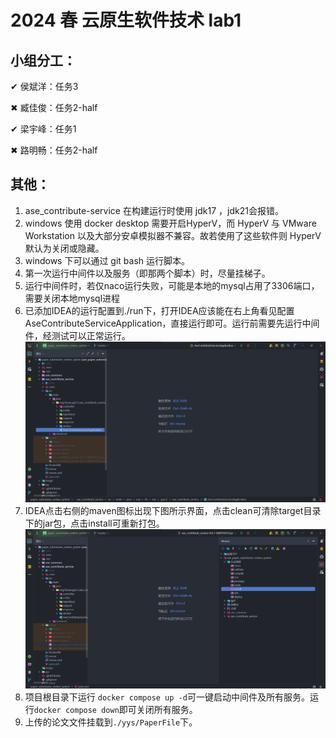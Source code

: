 # 2024 春 云原生软件技术 lab1

## 小组分工：

&#x2714; 侯斌洋：任务3 

&#x2716; 臧佳俊：任务2-half 

&#x2714; 梁宇峰：任务1 

&#x2716; 路明畅：任务2-half 

## 其他：

1. ase_contribute-service 在构建运行时使用 jdk17 ，jdk21会报错。
2. windows 使用 docker desktop 需要开启HyperV，而 HyperV 与 VMware Workstation 以及大部分安卓模拟器不兼容。故若使用了这些软件则 HyperV 默认为关闭或隐藏。
3. windows 下可以通过 git bash 运行脚本。
4. 第一次运行中间件以及服务（即那两个脚本）时，尽量挂梯子。
5. 运行中间件时，若仅naco运行失败，可能是本地的mysql占用了3306端口，需要关闭本地mysql进程
6. 已添加IDEA的运行配置到./run下，打开IDEA应该能在右上角看见配置AseContributeServiceApplication，直接运行即可。运行前需要先运行中间件，经测试可以正常运行。
![img.png](image/img1.png)
7. IDEA点击右侧的maven图标出现下图所示界面，点击clean可清除target目录下的jar包，点击install可重新打包。
![img.png](image/img.png)
8. 项目根目录下运行 ```docker compose up -d```可一键启动中间件及所有服务。运行```docker compose down```即可关闭所有服务。
9. 上传的论文文件挂载到```./yys/PaperFile```下。